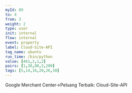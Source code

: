 ```yaml
---
myId: 89
to: 4
from: 3
weight: 2
type: user
init: internal
flow: internal
event: property
label: Cloud-Site-API
tag_name: ubuntu
run_time: /bin/python
value: [461,2,1,2]
pairs: [1,30,80,3,200]
tags: [5,14,16,20,26,30]
---
```

Google Merchant Center->Peluang Terbaik: Cloud-Site-API
